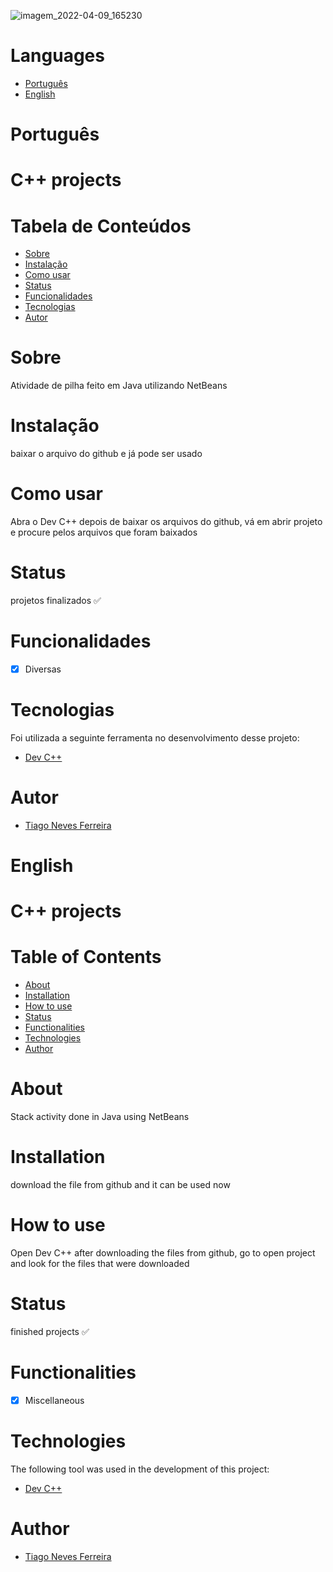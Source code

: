 ![imagem_2022-04-09_165230](https://user-images.githubusercontent.com/94819256/162589609-3e0b0302-221a-44a3-99c1-79c22eedd9bf.png)

Languages
=================
<!--ts-->
   * [Português](#português)
   * [English](#english)
<!--te-->

# Português

# C++ projects

Tabela de Conteúdos
=================
<!--ts-->
   * [Sobre](#sobre)
   * [Instalação](#instalação)
   * [Como usar](#como-usar)
   * [Status](#status)
   * [Funcionalidades](#funcionalidades)
   * [Tecnologias](#tecnologias)
   * [Autor](#autor)
<!--te-->

# Sobre
Atividade de pilha feito em Java utilizando NetBeans

# Instalação

baixar o arquivo do github e já pode ser usado

# Como usar

Abra o Dev C++ depois de baixar os arquivos do github, vá em abrir projeto e procure pelos arquivos que foram baixados 

<h4 align="center"> 

# Status  
  projetos finalizados ✅
</h4>

# Funcionalidades

- [x] Diversas

# Tecnologias

Foi utilizada a seguinte ferramenta no desenvolvimento desse projeto:

- [Dev C++](https://sourceforge.net/projects/orwelldevcpp/)

# Autor

- [Tiago Neves Ferreira](https://github.com/Tiago-Neves-Ferreira)

# English

# C++ projects

Table of Contents
===================
<!--ts-->
   * [About](#about)
   * [Installation](#installation)
   * [How to use](#how-to-use)
   * [Status](#status)
   * [Functionalities](#functionalities)
   * [Technologies](#technologies)
   * [Author](#author)
<!--te-->

# About
Stack activity done in Java using NetBeans

# Installation

download the file from github and it can be used now

# How to use

Open Dev C++ after downloading the files from github, go to open project and look for the files that were downloaded

<h4 align="center">

# Status
  finished projects ✅
</h4>

# Functionalities

- [x] Miscellaneous

# Technologies

The following tool was used in the development of this project:

- [Dev C++](https://sourceforge.net/projects/orwelldevcpp/)

# Author

- [Tiago Neves Ferreira](https://github.com/Tiago-Neves-Ferreira)
